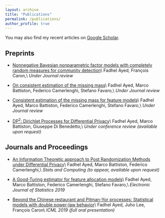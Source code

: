 ```yaml
---
layout: archive
title: "Publications"
permalink: /publications/
author_profile: true
---
```


You may also find my recent articles on [Google
Scholar](https://scholar.google.com/citations?user=wonQe_sAAAAJ&hl=en&oi=ao).

## Preprints
- [Nonnegative Bayesian nonparametric factor models with completely random measures for community detection](https://arxiv.org/pdf/1902.10693.pdf)\\
Fadhel Ayed, François Caron,\\
*Under Journal review*

- [On consistent estimation of the missing mass](https://arxiv.org/pdf/1806.09712.pdf)\\
Fadhel Ayed, Marco Battiston, Federico Camerlenghi, Stefano Favaro,\\
*Under Journal review*

- [Consistent estimation of the missing mass for feature models](https://arxiv.org/pdf/1902.10530.pdf)\\
Fadhel Ayed, Marco Battiston, Federico Camerlenghi, Stefano Favaro,\\
*Under Journal review*

- [DP<sup>2</sup>: Dirichlet Processes for Differential Privacy]()\\
Fadhel Ayed, Marco Battiston, Giuseppe Di Benedetto,\\
*Under conference review (available upon request)*

## Journals and Proceedings

- [An Information Theoretic approach to Post Randomization Methods under Differential Privacy]()\\
Fadhel Ayed, Marco Battiston, Federico Camerlenghi,\\
*Stats and Computing (to appear, available upon request)*

- [A Good-Turing estimator for feature allocation models](https://projecteuclid.org/download/pdfview_1/euclid.ejs/1569895287)\\
Fadhel Ayed, Marco Battiston, Federico Camerlenghi, Stefano Favaro,\\
*Electronic Journal of Statistics 2019*

- [Beyond the Chinese restaurant and Pitman-Yor processes: Statistical models with double power-law behavior](https://arxiv.org/abs/1902.04714)\\
Fadhel Ayed, Juho Lee, François Caron\\
*ICML 2019 (full oral presentation)*
